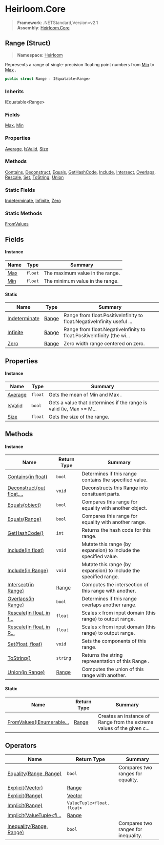 # Heirloom.Core

> **Framework**: .NETStandard,Version=v2.1  
> **Assembly**: [Heirloom.Core][0]

## Range (Struct)

> **Namespace**: [Heirloom][0]

Represents a range of single-precision floating point numbers from [Min][1] to [Max][2] .

```cs
public struct Range : IEquatable<Range>
```

### Inherits

IEquatable\<Range>

### Fields

[Max][2], [Min][1]

### Properties

[Average][3], [IsValid][4], [Size][5]

### Methods

[Contains][6], [Deconstruct][7], [Equals][8], [GetHashCode][9], [Include][10], [Intersect][11], [Overlaps][12], [Rescale][13], [Set][14], [ToString][15], [Union][16]

### Static Fields

[Indeterminate][17], [Infinite][18], [Zero][19]

### Static Methods

[FromValues][20]

## Fields

#### Instance

| Name     | Type    | Summary                         |
|----------|---------|---------------------------------|
| [Max][2] | `float` | The maximum value in the range. |
| [Min][1] | `float` | The minimum value in the range. |

#### Static

| Name                | Type        | Summary                                                                |
|---------------------|-------------|------------------------------------------------------------------------|
| [Indeterminate][17] | [Range][21] | Range from float.PositiveInfinity to float.NegativeInfinity useful ... |
| [Infinite][18]      | [Range][21] | Range from float.NegativeInfinity to float.PositiveInfinity (the wi... |
| [Zero][19]          | [Range][21] | Zero width range centered on zero.                                     |

## Properties

#### Instance

| Name         | Type    | Summary                                                                |
|--------------|---------|------------------------------------------------------------------------|
| [Average][3] | `float` | Gets the mean of Min and Max .                                         |
| [IsValid][4] | `bool`  | Gets a value that determines if the range is valid (ie, Max &gt;= M... |
| [Size][5]    | `float` | Gets the size of the range.                                            |

## Methods

#### Instance

| Name                            | Return Type | Summary                                                          |
|---------------------------------|-------------|------------------------------------------------------------------|
| [Contains(in float)][6]         | `bool`      | Determines if this range contains the specified value.           |
| [Deconstruct(out float,...][7]  | `void`      | Deconstructs this Range into consituent parts.                   |
| [Equals(object)][8]             | `bool`      | Compares this range for equality with another object.            |
| [Equals(Range)][8]              | `bool`      | Compares this range for equality with another range.             |
| [GetHashCode()][9]              | `int`       | Returns the hash code for this range.                            |
| [Include(in float)][10]         | `void`      | Mutate this range (by expansion) to include the specified value. |
| [Include(in Range)][10]         | `void`      | Mutate this range (by expansion) to include the specified range. |
| [Intersect(in Range)][11]       | [Range][21] | Computes the intersection of this range with another.            |
| [Overlaps(in Range)][12]        | `bool`      | Determines if this range overlaps another range.                 |
| [Rescale(in float, in f...][13] | `float`     | Scales `x` from input domain (this range) to output range.       |
| [Rescale(in float, in R...][13] | `float`     | Scales `x` from input domain (this range) to output range.       |
| [Set(float, float)][14]         | `void`      | Sets the components of this range.                               |
| [ToString()][15]                | `string`    | Returns the string representation of this Range .                |
| [Union(in Range)][16]           | [Range][21] | Computes the union of this range with another.                   |

#### Static

| Name                            | Return Type | Summary                                                                |
|---------------------------------|-------------|------------------------------------------------------------------------|
| [FromValues(IEnumerable...][20] | [Range][21] | Creates an instance of Range from the extreme values of the given c... |

## Operators

| Name                            | Return Type                | Summary                             |
|---------------------------------|----------------------------|-------------------------------------|
| [Equality(Range, Range)][22]    | `bool`                     | Compares two ranges for equality.   |
| [Explicit(Vector)][23]          | [Range][21]                |                                     |
| [Explicit(Range)][23]           | [Vector][24]               |                                     |
| [Implicit(Range)][25]           | `ValueTuple<float, float>` |                                     |
| [Implicit(ValueTuple<fl...][25] | [Range][21]                |                                     |
| [Inequality(Range, Range)][26]  | `bool`                     | Compares two ranges for inequality. |

[0]: ../../Heirloom.Core.md
[1]: Range/Min.md
[2]: Range/Max.md
[3]: Range/Average.md
[4]: Range/IsValid.md
[5]: Range/Size.md
[6]: Range/Contains.md
[7]: Range/Deconstruct.md
[8]: Range/Equals.md
[9]: Range/GetHashCode.md
[10]: Range/Include.md
[11]: Range/Intersect.md
[12]: Range/Overlaps.md
[13]: Range/Rescale.md
[14]: Range/Set.md
[15]: Range/ToString.md
[16]: Range/Union.md
[17]: Range/Indeterminate.md
[18]: Range/Infinite.md
[19]: Range/Zero.md
[20]: Range/FromValues.md
[21]: Range.md
[22]: Range/op_Equality.md
[23]: Range/op_Explicit.md
[24]: Vector.md
[25]: Range/op_Implicit.md
[26]: Range/op_Inequality.md
